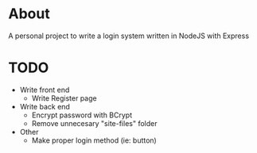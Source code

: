 # About
 A personal project to write a login system written 
 in NodeJS with Express


# TODO
 - Write front end
   - Write Register page
 - Write back end
   - Encrypt password with BCrypt
   - Remove unnecesary "site-files" folder
 - Other
   - Make proper login method (ie: button)

